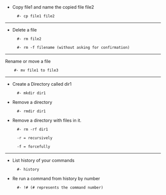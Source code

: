 - Copy file1 and name the copied file file2

        #- cp file1 file2

----

- Delete a file

        #- rm file2

        #- rm -f filename (without asking for confirmation)

----

Rename or move a file

        #- mv file1 to file3

----

- Create a Directory called dir1

        #- mkdir dir1

- Remove a directory

        #- rmdir dir1

- Remove a directory with files in it.

        #- rm -rf dir1
    
        -r = recursively

        -f = forcefully
----

- List history of your commands

        #- history

- Re run a command from history by number

        #- !# (# represents the command number)

